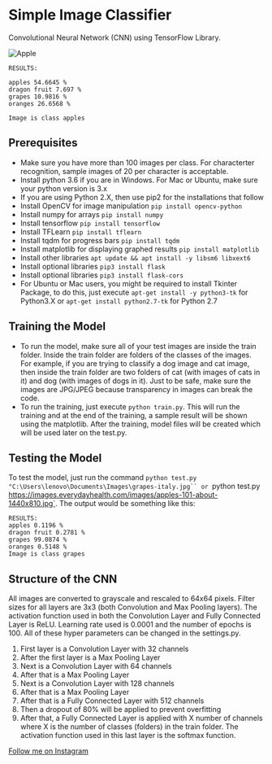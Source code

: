 # Simple Image Classifier
Convolutional Neural Network (CNN) using TensorFlow Library.

![Apple](https://www.thoughtco.com/thmb/QJSxu_9p3SRxDSEBZ14vgZQz6ys=/400x0/filters:no_upscale():max_bytes(150000):strip_icc()/herbstfarben-144476015-5867d0525f9b586e02213437.jpg)
```
RESULTS:

apples 54.6645 %
dragon fruit 7.697 %
grapes 10.9816 %
oranges 26.6568 %

Image is class apples
```

## Prerequisites
* Make sure you have more than 100 images per class. For characterter recognition, sample images of 20 per character is acceptable.
* Install python 3.6 if you are in Windows. For Mac or Ubuntu, make sure your python version is 3.x
* If you are using Python 2.X, then use pip2 for the installations that follow
* Install OpenCV for image manipulation ```pip install opencv-python```
* Install numpy for arrays ```pip install numpy```
* Install tensorflow ```pip install tensorflow```
* Install TFLearn ```pip install tflearn```
* Install tqdm for progress bars ```pip install tqdm```
* Install matplotlib for displaying graphed results ```pip install matplotlib```
* Install other libraries ```apt update && apt install -y libsm6 libxext6```
* Install optional libraries ```pip3 install flask```
* Install optional libraries ```pip3 install flask-cors```
* For Ubuntu or Mac users, you might be required to install Tkinter Package, to do this, just execute ```apt-get install -y python3-tk``` for Python3.X or ```apt-get install python2.7-tk``` for Python 2.7

## Training the Model
* To run the model, make sure all of your test images are inside the train folder. Inside the train folder are folders of the classes of the images. For example, if you are trying to classify a dog image and cat image, then inside the train folder are two folders of cat (with images of cats in it) and dog (with images of dogs in it). Just to be safe, make sure the images are JPG/JPEG because transparency in images can break the code.
* To run the training, just execute ```python train.py```. This will run the training and at the end of the training, a sample result will be shown using the matplotlib. After the training, model files will be created which will be used later on the test.py.

## Testing the Model
To test the model, just run the command `python test.py "C:\Users\lenovo\Documents\Images\grapes-italy.jpg`` or `python test.py https://images.everydayhealth.com/images/apples-101-about-1440x810.jpg`. The output would be something like this:
```
RESULTS:
apples 0.1196 %
dragon fruit 0.2781 %
grapes 99.0874 %
oranges 0.5148 %
Image is class grapes
```

## Structure of the CNN
All images are converted to grayscale and rescaled to 64x64 pixels. Filter sizes for all layers are 3x3 (both Convolution and Max Pooling layers). The activation function used in both the Convolution Layer and Fully Connected Layer is ReLU. Learning rate used is 0.0001 and the number of epochs is 100. All of these hyper parameters can be changed in the settings.py.
1. First layer is a Convolution Layer with 32 channels
2. After the first layer is a Max Pooling Layer
3. Next is a Convolution Layer with 64 channels
4. After that is a Max Pooling Layer
5. Next is a Convolution Layer with 128 channels
6. After that is a Max Pooling Layer
7. After that is a Fully Connected Layer with 512 channels
8. Then a dropout of 80% will be applied to prevent overfitting
9. After that, a Fully Connected Layer is applied with X number of channels where X is the number of classes (folders) in the train folder. The activation function used in this last layer is the softmax function.

[Follow me on Instagram](https://www.instagram.com/thejamesarnold/)
